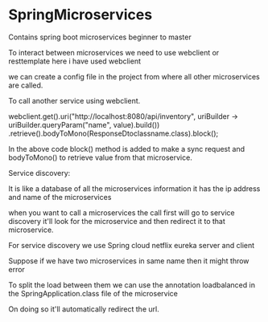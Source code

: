 # SpringMicroservices
Contains spring boot microservices beginner to master

To interact between microservices we need to use webclient or resttemplate here i have used webclient

we can create a config file in the project from where all other microservices are called.

To call another service using webclient. 

webclient.get().uri("http://localhost:8080/api/inventory", uriBuilder -> uriBuilder.queryParam("name", value).build())
.retrieve().bodyToMono(ResponseDtoclassname.class).block();

In the above code block() method is added to make a sync request and bodyToMono() to retrieve value from that microservice. 

Service discovery:

It is like a database of all the microservices information
it has the ip address and name of the microservices 

when you want to call a microservices the call first will go to service discovery 
it'll look for the microservice and then redirect it to that microservice.

For service discovery we use Spring cloud netflix eureka server and client

Suppose if we have two microservices in same name then it might throw error

To split the load between them we can use the annotation loadbalanced in the SpringApplication.class file of the microservice

On doing so it'll automatically redirect the url.
